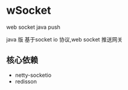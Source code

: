 # wSocket
web socket java push

java 版 基于socket io 协议,web socket 推送网关 
## 核心依赖
- netty-socketio
- redisson
